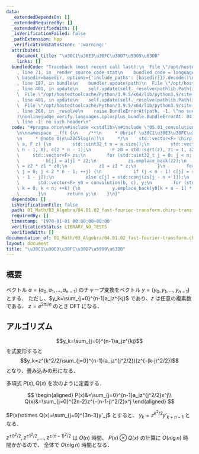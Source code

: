 ```yaml
---
data:
  _extendedDependsOn: []
  _extendedRequiredBy: []
  _extendedVerifiedWith: []
  _isVerificationFailed: false
  _pathExtension: hpp
  _verificationStatusIcon: ':warning:'
  attributes:
    document_title: "\u30C1\u30E3\u30FC\u30D7\u5909\u63DB"
    links: []
  bundledCode: "Traceback (most recent call last):\n  File \"/opt/hostedtoolcache/Python/3.9.5/x64/lib/python3.9/site-packages/onlinejudge_verify/documentation/build.py\"\
    , line 71, in _render_source_code_stat\n    bundled_code = language.bundle(stat.path,\
    \ basedir=basedir, options={'include_paths': [basedir]}).decode()\n  File \"/opt/hostedtoolcache/Python/3.9.5/x64/lib/python3.9/site-packages/onlinejudge_verify/languages/cplusplus.py\"\
    , line 187, in bundle\n    bundler.update(path)\n  File \"/opt/hostedtoolcache/Python/3.9.5/x64/lib/python3.9/site-packages/onlinejudge_verify/languages/cplusplus_bundle.py\"\
    , line 401, in update\n    self.update(self._resolve(pathlib.Path(included), included_from=path))\n\
    \  File \"/opt/hostedtoolcache/Python/3.9.5/x64/lib/python3.9/site-packages/onlinejudge_verify/languages/cplusplus_bundle.py\"\
    , line 401, in update\n    self.update(self._resolve(pathlib.Path(included), included_from=path))\n\
    \  File \"/opt/hostedtoolcache/Python/3.9.5/x64/lib/python3.9/site-packages/onlinejudge_verify/languages/cplusplus_bundle.py\"\
    , line 260, in _resolve\n    raise BundleErrorAt(path, -1, \"no such header\"\
    )\nonlinejudge_verify.languages.cplusplus_bundle.BundleErrorAt: 04.01_fast-fourier-transform.hpp:\
    \ line -1: no such header\n"
  code: "#pragma once\n#include <cstdlib>\n#include \"05.01_convolution.fast-fourier-transform.hpp\"\
    \n\nnamespace __fft {\n    /**\n     * @brief \u30C1\u30E3\u30FC\u30D7\u5909\u63DB\
    \n     * @note O(n\u22C5log(n))\n     */\n    std::vector<F> chirp_transform(std::vector<F>\
    \ a, F z) {\n        std::uint32_t n = a.size();\n        std::vector<F> b(2 *\
    \ n - 1, 0), c(2 * n - 1);\n        F z0 = std::sqrt(z), z1 = 1, z2 = 1;\n   \
    \     std::vector<F> zs;\n        for (std::uint32_t j = 0; j < n; ++j) {\n  \
    \          b[j] = a[j] * z2;\n            zs.emplace_back(z2);\n            z2\
    \ = z2 * z1 * z0;\n            z1 = z1 * z;\n        }\n        for (std::uint32_t\
    \ j = 0; j < 2 * n - 1; ++j) {\n            if (j < n - 1) c[j] = std::conj(zs[n\
    \ - 1 - j]);\n            else c[j] = std::conj(zs[j - n + 1]);\n        }\n \
    \       std::vector<F> y0 = convolution(b, c), y;\n        for (std::uint32_t\
    \ k = 0; k < n; ++k) {\n            y.emplace_back(y0[k + n - 1] * zs[k]);\n \
    \       }\n        return y;\n    }\n}"
  dependsOn: []
  isVerificationFile: false
  path: 01_Math/03_Algebra/04.01.02_fast-fourier-transform.chirp-transform.hpp
  requiredBy: []
  timestamp: '1970-01-01 00:00:00+00:00'
  verificationStatus: LIBRARY_NO_TESTS
  verifiedWith: []
documentation_of: 01_Math/03_Algebra/04.01.02_fast-fourier-transform.chirp-transform.hpp
layout: document
title: "\u30C1\u30E3\u30FC\u30D7\u5909\u63DB"
---
```


## 概要

ベクトル $a = (a_0,a_1,\ldots,a_{n-1})$ のチャープ変換をベクトル $y = (y_0,y_1,\ldots,y_{n-1})$ とする．
ただし、$y_k=\sum_{j=0}^{n-1}a_jz^{kj}$ であり、$z$ は任意の複素数である．
$z=e^{2\pi i/n}$ のとき DFT になる．

## アルゴリズム

$$y_k=\sum_{j=0}^{n-1}a_jz^{kj}$$
を式変形すると
$$y_k=z^{k^2/2}\sum_{j=0}^{n-1}(a_jz^{j^2/2})(z^{-(k-j)^2/2})$$
となり、畳み込みの形になる．

多項式 $P(x),Q(x)$ を次のように定義する．

$$
\begin{aligned}
P(x)&=\sum_{j=0}^{n-1}a_jz^{j^2/2}x^j\\
Q(x)&=\sum_{j=0}^{2n-2}z^{-(n-1-j)^2/2}x^j
\end{aligned}
$$

$P(x)\otimes Q(x)=\sum_{j=0}^{3n-3}y'_j$ とすると、
$y_k=z^{k^2/2}y'_{k+n-1}$ となる．

$z^{\pm0^2/2},z^{\pm1^2/2},\ldots,z^{\pm(n-1)^2/2}$ は $O(n)$ 時間、
$P(x)\otimes Q(x)$ の計算に $O(n\lg{n})$ 時間かかるので、
全体で $O(n\lg{n})$ 時間となる．